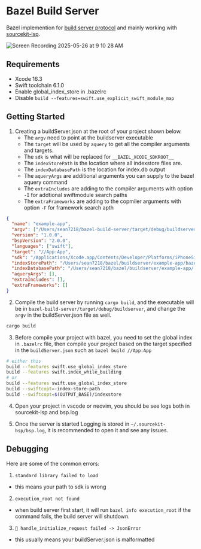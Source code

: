 # Bazel Build Server

Bazel implemention for [build server protocol](https://build-server-protocol.github.io/) and mainly working with [sourcekit-lsp](https://github.com/swiftlang/sourcekit-lsp).

![Screen Recording 2025-05-26 at 9 10 28 AM](https://github.com/user-attachments/assets/a5d7e248-9f5a-4149-bfe3-065a592d5fba)

## Requirements

- Xcode 16.3
- Swift toolchain 6.1.0
- Enable global_index_store in .bazelrc
- Disable `build --features=swift.use_explicit_swift_module_map`

## Getting Started

1. Creating a buildServer.json at the root of your project shown below.
   - The `argv` need to point at the buildserver executable
   - The `target` will be used by `aquery` to get all the compiler arguments and targets.
   - The `sdk` is what will be replaced for `__BAZEL_XCODE_SDKROOT__`
   - The `indexStorePath` is the location where all indexstore files are.
   - The `indexDatabasePath` is the location for index.db output
   - The `aqueryArgs` are additional arguments you can supply to the bazel aquery command
   - The `extraIncludes` are adding to the compiler arguments with option `-I` for addtional swiftmodule search paths
   - The `extraFrameworks` are adding to the copmiler arguments with option `-F` for framework search apth

```json
{
  "name": "example-app",
  "argv": ["/Users/sean7218/bazel-build-server/target/debug/buildserver"],
  "version": "1.0.0",
  "bspVersion": "2.0.0",
  "languages": ["swift"],
  "target": "//App:App",
  "sdk": "/Applications/Xcode.app/Contents/Developer/Platforms/iPhoneSimulator.platform/Developer/SDKs/iPhoneSimulator18.4.sdk",
  "indexStorePath": "/Users/sean7218/bazel/buildserver/example-app/bazel-out/_global_index_store",
  "indexDatabasePath": "/Users/sean7218/bazel/buildserver/example-app/.index-db",
  "aqueryArgs": [],
  "extraIncludes": [],
  "extraFrameworks": []
}
```

2. Compile the build server by running `cargo build`, and the executable will be in `bazel-build-server/target/debug/buildserver`,
   and change the `argv` in the buildServer.json file as well.

```bash
cargo build
```

3. Before compile your project with bazel, you need to set the global index in `.bazelrc` file, then compile your project based on the target specified in the `buildServer.json` such as `bazel build //App:App`

```bash
# either this
build --features swift.use_global_index_store
build --features swift.index_while_building
# or
build --features swift.use_global_index_store
build --swiftcopt=-index-store-path
build --swiftcopt=$(OUTPUT_BASE)/indexstore
```

4. Open your project in vscode or neovim, you should be see logs both in sourcekit-lsp and bsp.log

5. Once the server is started Logging is stored in `~/.sourcekit-bsp/bsp.log`, it is recommended to open it and see any issues.

## Debugging

Here are some of the common errors:

1. `standard library failed to load`
  -  this means your path to sdk is wrong

2. `execution_root not found`
  - when build server first start, it will run `bazel info execution_root` 
  if the command fails, the build server will shutdown.

3. `👻 handle_initialize_request failed -> JsonError`
  - this usually means your buildServer.json is malformatted